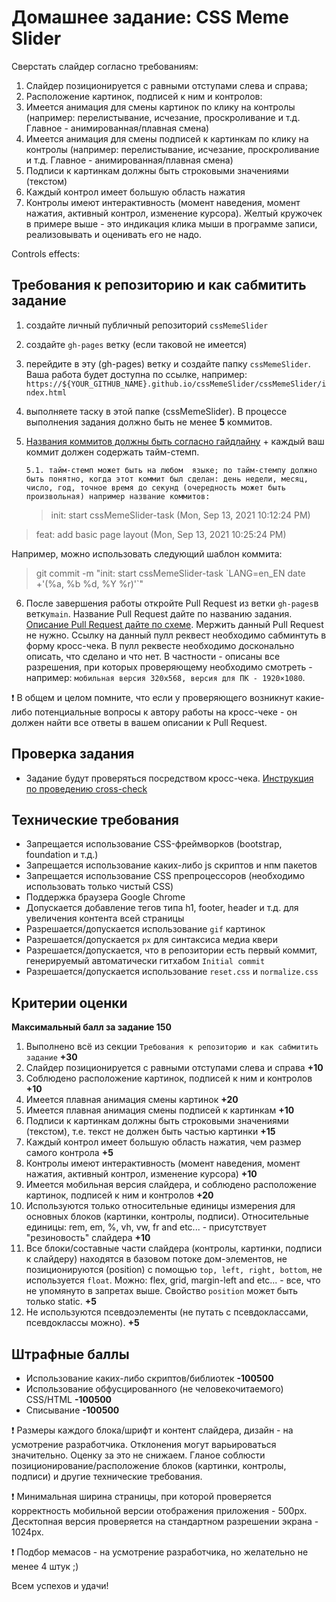 # Домашнее задание: CSS Meme Slider

Сверстать слайдер согласно требованиям:

1. Слайдер позиционируется с равными отступами слева и справа;
2. Расположение картинок, подписей к ним и контролов:
3. Имеется анимация для смены картинок по клику на контролы (например: перелистывание, исчезание, проскроливание и т.д. Главное - анимированная/плавная смена)
4. Имеется анимация для смены подписей к картинкам по клику на контролы (например: перелистывание, исчезание, проскроливание и т.д. Главное - анимированная/плавная смена)
5. Подписи к картинкам должны быть строковыми значениями (текстом)
6. Каждый контрол имеет большую область нажатия
7. Контролы имеют интерактивность (момент наведения, момент нажатия, активный контрол, изменение курсора). Желтый кружочек в примере выше - это индикация клика мыши в программе записи, реализовывать и оценивать его не надо.

Controls effects:

## Требования к репозиторию и как сабмитить задание

1.  создайте личный публичный репозиторий `cssMemeSlider`
2.  создайте `gh-pages` ветку (если таковой не имеется)
3.  перейдите в эту (gh-pages) ветку и создайте папку `cssMemeSlider`. Ваша работа будет доступна по ссылке,
    например: `https://${YOUR_GITHUB_NAME}.github.io/cssMemeSlider/cssMemeSlider/index.html`
4.  выполняете таску в этой папке (cssMemeSlider). В процессе выполнения задания должно быть не менее **5** коммитов.
5.  [Названия коммитов должны быть согласно гайдлайну](https://docs.rs.school/#/git-convention) + каждый ваш коммит должен содержать тайм-стемп.

        5.1. тайм-стемп может быть на любом  языке; по тайм-стемпу должно быть понятно, когда этот коммит был сделан: день недели, месяц, число, год, точное время до секунд (очередность может быть произвольная) например название коммитов:

    > init: start cssMemeSlider-task (Mon, Sep 13, 2021 10:12:24 PM)

> feat: add basic page layout (Mon, Sep 13, 2021 10:25:24 PM)

Например, можно использовать следующий шаблон коммита:

> git commit -m "init: start cssMemeSlider-task \`LANG=en_EN date +'(%a, %b %d, %Y %r)'`"
6. После завершения работы откройте Pull Request из ветки `gh-pages`в ветку`main`. Название Pull Request дайте по названию задания. [Описание Pull Request дайте по схеме](https://docs.rs.school/#/pull-request-review-process?id=%D0%A2%D1%80%D0%B5%D0%B1%D0%BE%D0%B2%D0%B0%D0%BD%D0%B8%D1%8F-%D0%BA-pull-request-pr). Мержить данный Pull Request не нужно. Ссылку на данный пулл реквест необходимо сабминтуть в форму кросс-чека. В пулл реквесте необходимо досконально описать, что сделано и что нет. В частности - описаны все разрешения, при которых проверяющему необходимо смотреть - например: `мобильная версия 320x568, версия для ПК - 1920×1080`.

❗ В общем и целом помните, что если у проверяющего возникнут какие-либо потенциальные вопросы к автору работы на кросс-чеке - он должен найти все ответы в вашем описании к Pull Request.

## Проверка задания

- Задание будут проверяться посредством кросс-чека. [Инструкция по проведению cross-check](https://docs.rs.school/#/cross-check-flow)

## Технические требования

- Запрещается использование CSS-фреймворков (bootstrap, foundation и т.д.)
- Запрещается использование каких-либо js скриптов и нпм пакетов
- Запрещается использование CSS препроцессоров (необходимо использовать только чистый CSS)
- Поддержка браузера Google Chrome
- Допускается добавление тегов типа h1, footer, header и т.д. для увеличения контента всей страницы
- Разрешается/допускается использование `gif` картинок
- Разрешается/допускается `px` для синтаксиса медиа квери
- Разрешается/допускается, что в репозитории есть первый коммит, генерируемый автоматически гитхабом `Initial commit`
- Разрешается/допускается использование `reset.css` и `normalize.css`

## Критерии оценки

**Максимальный балл за задание 150**

1. Выполнено всё из секции `Требования к репозиторию и как сабмитить задание` **+30**
2. Слайдер позиционируется с равными отступами слева и справа **+10**
3. Соблюдено расположение картинок, подписей к ним и контролов **+10**
4. Имеется плавная анимация смены картинок **+20**
5. Имеется плавная анимация смены подписей к картинкам **+10**
6. Подписи к картинкам должны быть строковыми значениями (текстом), т.е. текст не должен быть частью картинки **+15**
7. Каждый контрол имеет большую область нажатия, чем размер самого контрола **+5**
8. Контролы имеют интерактивность (момент наведения, момент нажатия, активный контрол, изменение курсора) **+10**
9. Имеется мобильная версия слайдера, и соблюдено расположение картинок, подписей к ним и контролов **+20**
10. Используются только относительные единицы измерения для основных блоков (картинки, контролы, подписи). Относительные единицы: rem, em, %, vh, vw, fr and etc... - присутствует "резиновость" слайдера **+10**
11. Все блоки/составные части слайдера (контролы, картинки, подписи к слайдеру) находятся в базовом потоке дом-элементов, не позиционируются (position) с помощью `top, left, right, bottom`, не используется `float`. Можно: flex, grid, margin-left and etc... - все, что не упомянуто в запретах выше. Свойство `position` может быть только static. **+5**
12. Не используются псевдоэлементы (не путать с псевдоклассами, псевдоклассы можно). **+5**

## Штрафные баллы

- Использование каких-либо скриптов/библиотек **-100500**
- Использование обфусцированного (не человекочитаемого) CSS/HTML **-100500**
- Списывание **-100500**

❗ Размеры каждого блока/шрифт и контент слайдера, дизайн - на усмотрение разработчика. Отклонения могут варьироваться значительно. Оценку за это не снижаем. Гланое соблюсти позиционирование/расположение блоков (картинки, контролы, подписи) и другие технические требования.

❗ Минимальная ширина страницы, при которой проверяется корректность мобильной версии отображения приложения - 500рх. Десктопная версия проверяется на стандартном разрешении экрана - 1024px.

❗ Подбор мемасов - на усмотрение разработчика, но желательно не менее 4 штук ;)

Всем успехов и удачи!